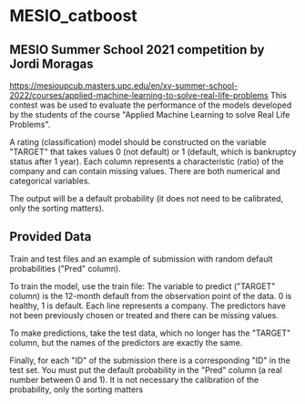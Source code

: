# MESIO_catboost
## MESIO Summer School 2021 competition by Jordi Moragas

https://mesioupcub.masters.upc.edu/en/xv-summer-school-2022/courses/applied-machine-learning-to-solve-real-life-problems
This contest was be used to evaluate the performance of the models developed by the students of the course "Applied Machine Learning to solve Real Life Problems".

A rating (classification) model should be constructed on the variable "TARGET" that takes values 0 (not default) or 1 (default, which is bankruptcy status after 1 year). Each column represents a characteristic (ratio) of the company and can contain missing values. There are both numerical and categorical variables.

The output will be a default probability (it does not need to be calibrated, only the sorting matters).

## Provided Data

Train and test files and an example of submission with random default probabilities ("Pred" column).

To train the model, use the train file: The variable to predict ("TARGET" column) is the 12-month default from the observation point of the data. 0 is healthy, 1 is default. Each line represents a company. The predictors have not been previously chosen or treated and there can be missing values.

To make predictions, take the test data, which no longer has the "TARGET" column, but the names of the predictors are exactly the same.

Finally, for each "ID" of the submission there is a corresponding "ID" in the test set. You must put the default probability in the "Pred" column (a real number between 0 and 1). It is not necessary the calibration of the probability, only the sorting matters

